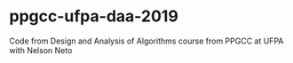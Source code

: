 # ppgcc-ufpa-daa-2019
Code from Design and Analysis of Algorithms course from PPGCC at UFPA with Nelson Neto
